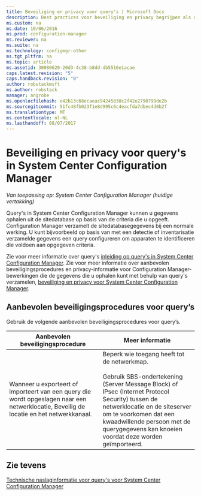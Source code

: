 ```yaml
---
title: Beveiliging en privacy voor query's | Microsoft Docs
description: Best practices voor beveiliging en privacy begrijpen als u een query voor gegevens uit de sitedatabase.
ms.custom: na
ms.date: 10/06/2016
ms.prod: configuration-manager
ms.reviewer: na
ms.suite: na
ms.technology: configmgr-other
ms.tgt_pltfrm: na
ms.topic: article
ms.assetid: 30080620-20d3-4c38-b8dd-db5516e1acae
caps.latest.revision: "5"
caps.handback.revision: "0"
author: robstackmsft
ms.author: robstack
manager: angrobe
ms.openlocfilehash: e42b13c68ecaeac94245838c2f42e2790799de2b
ms.sourcegitcommit: 51fc48fb023f1e8d995c6c4eacfda7dbec4d0b2f
ms.translationtype: MT
ms.contentlocale: nl-NL
ms.lasthandoff: 08/07/2017
---
```

# <a name="security-and-privacy-for-queries-in-system-center-configuration-manager"></a>Beveiliging en privacy voor query's in System Center Configuration Manager

*Van toepassing op: System Center Configuration Manager (huidige vertakking)*

Query's in System Center Configuration Manager kunnen u gegevens ophalen uit de sitedatabase op basis van de criteria die u opgeeft. Configuration Manager verzamelt de sitedatabasegegevens bij een normale werking. U kunt bijvoorbeeld op basis van met een detectie of inventarisatie verzamelde gegevens een query configureren om apparaten te identificeren die voldoen aan opgegeven criteria.  

 Zie voor meer informatie over query's [inleiding op query's in System Center Configuration Manager](../../../core/servers/manage/introduction-to-queries.md). Zie voor meer informatie over aanbevolen beveiligingsprocedures en privacy-informatie voor Configuration Manager-bewerkingen die de gegevens die u ophalen kunt met behulp van query's verzamelen, [beveiliging en privacy voor System Center Configuration Manager](../../../core/plan-design/security/security-and-privacy.md).  

## <a name="security-best-practices-for-queries"></a>Aanbevolen beveiligingsprocedures voor query’s  
 Gebruik de volgende aanbevolen beveiligingsprocedures voor query’s.  

|Aanbevolen beveiligingsprocedure|Meer informatie|  
|----------------------------|----------------------|  
|Wanneer u exporteert of importeert van een query die wordt opgeslagen naar een netwerklocatie, Beveilig de locatie en het netwerkkanaal.|Beperk wie toegang heeft tot de netwerkmap.<br /><br /> Gebruik SBS-ondertekening (Server Message Block) of IPsec (Internet Protocol Security) tussen de netwerklocatie en de siteserver om te voorkomen dat een kwaadwillende persoon met de querygegevens kan knoeien voordat deze worden geïmporteerd.|  

## <a name="see-also"></a>Zie tevens  
 [Technische naslaginformatie voor query's voor System Center Configuration Manager](../../../core/servers/manage/queries-technical-reference.md)
